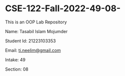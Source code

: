 # CSE-122-Fall-2022-49-08-
This is an OOP Lab Repository

Name: Tasabil Islam Mojumder

Student Id: 21223103353

Email: ti.neelim@gmail.com

Intake: 49

Section: 08

